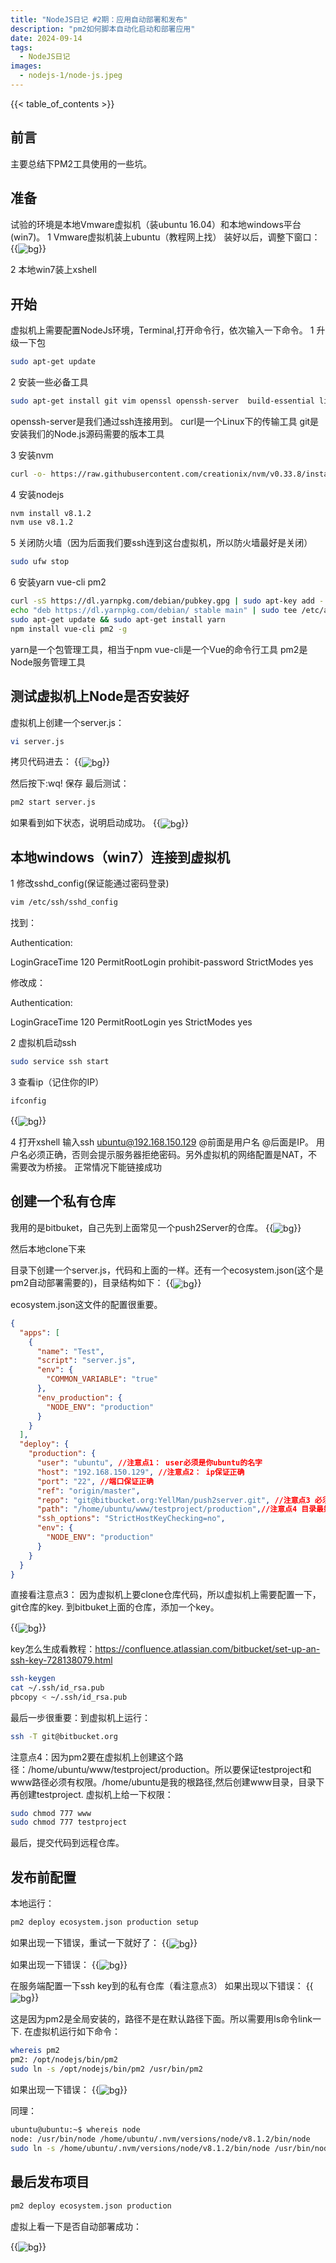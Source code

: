 ```yaml
---
title: "NodeJS日记 #2期：应用自动部署和发布"
description: "pm2如何脚本自动化启动和部署应用"
date: 2024-09-14
tags:
  - NodeJS日记
images:
  - nodejs-1/node-js.jpeg
---
```


{{< table_of_contents >}}

## 前言

主要总结下PM2工具使用的一些坑。

## 准备

试验的环境是本地Vmware虚拟机（装ubuntu 16.04）和本地windows平台(win7)。
1 Vmware虚拟机装上ubuntu（教程网上找）
装好以后，调整下窗口：
{{<img src="a.jpg" alt="bg" maxWidth="600px" align="center" caption="" >}}

2 本地win7装上xshell

## 开始

虚拟机上需要配置NodeJs环境，Terminal,打开命令行，依次输入一下命令。
1 升级一下包

```bash
sudo apt-get update 
```

2 安装一些必备工具

```bash
sudo apt-get install git vim openssl openssh-server  build-essential libssh-dev wget curl 
```

openssh-server是我们通过ssh连接用到。
curl是一个Linux下的传输工具
git是安装我们的Node.js源码需要的版本工具

3 安装nvm

```bash
curl -o- https://raw.githubusercontent.com/creationix/nvm/v0.33.8/install.sh | bash
```

4 安装nodejs

```bash
nvm install v8.1.2
nvm use v8.1.2
```

5 关闭防火墙（因为后面我们要ssh连到这台虚拟机，所以防火墙最好是关闭）

```bash
sudo ufw stop
```

6 安装yarn vue-cli pm2

```bash
curl -sS https://dl.yarnpkg.com/debian/pubkey.gpg | sudo apt-key add -
echo "deb https://dl.yarnpkg.com/debian/ stable main" | sudo tee /etc/apt/sources.list.d/yarn.list
sudo apt-get update && sudo apt-get install yarn
npm install vue-cli pm2 -g
```

yarn是一个包管理工具，相当于npm
vue-cli是一个Vue的命令行工具
pm2是Node服务管理工具

## 测试虚拟机上Node是否安装好

虚拟机上创建一个server.js：

```bash
vi server.js
```

拷贝代码进去：
{{<img src="b.jpg" alt="bg" maxWidth="600px" align="center" caption="" >}}

然后按下:wq! 保存
最后测试：

```bash
pm2 start server.js
```

如果看到如下状态，说明启动成功。
{{<img src="c.png" alt="bg" maxWidth="600px" align="center" caption="" >}}

## 本地windows（win7）连接到虚拟机

1 修改sshd_config(保证能通过密码登录)

```bash
vim /etc/ssh/sshd_config
```

找到：

Authentication:

LoginGraceTime 120
PermitRootLogin prohibit-password
StrictModes yes

修改成：

Authentication:

LoginGraceTime 120
PermitRootLogin yes
StrictModes yes

2 虚拟机启动ssh

```bash
sudo service ssh start
```

3 查看ip（记住你的IP）

```bash
ifconfig
```

{{<img src="d.png" alt="bg" maxWidth="600px" align="center" caption="" >}}

4 打开xshell
输入ssh ubuntu@192.168.150.129
@前面是用户名 @后面是IP。 用户名必须正确，否则会提示服务器拒绝密码。另外虚拟机的网络配置是NAT，不需要改为桥接。
正常情况下能链接成功

## 创建一个私有仓库

我用的是bitbuket，自己先到上面常见一个push2Server的仓库。
{{<img src="e.png" alt="bg" maxWidth="600px" align="center" caption="" >}}

然后本地clone下来

目录下创建一个server.js，代码和上面的一样。还有一个ecosystem.json(这个是pm2自动部署需要的)，目录结构如下：
{{<img src="f.png" alt="bg" maxWidth="600px" align="center" caption="" >}}

ecosystem.json这文件的配置很重要。

```json
{
  "apps": [
    {
      "name": "Test",
      "script": "server.js",
      "env": {
        "COMMON_VARIABLE": "true"
      },
      "env_production": {
        "NODE_ENV": "production"
      }
    }
  ],
  "deploy": {
    "production": {
      "user": "ubuntu", //注意点1： user必须是你ubuntu的名字
      "host": "192.168.150.129", //注意点2： ip保证正确
      "port": "22", //端口保证正确
      "ref": "origin/master",
      "repo": "git@bitbucket.org:YellMan/push2server.git", //注意点3 必须用git@..开头 不要 用https开头的
      "path": "/home/ubuntu/www/testproject/production",//注意点4 目录最好是绝对路径
      "ssh_options": "StrictHostKeyChecking=no",
      "env": {
        "NODE_ENV": "production"
      }
    }
  }
}
```

直接看注意点3： 因为虚拟机上要clone仓库代码，所以虚拟机上需要配置一下，git仓库的key.
到bitbuket上面的仓库，添加一个key。

{{<img src="g.png" alt="bg" maxWidth="600px" align="center" caption="" >}}

key怎么生成看教程：<https://confluence.atlassian.com/bitbucket/set-up-an-ssh-key-728138079.html>

```bash
ssh-keygen 
cat ~/.ssh/id_rsa.pub
pbcopy < ~/.ssh/id_rsa.pub
```

最后一步很重要：到虚拟机上运行：

```bash
ssh -T git@bitbucket.org
```

注意点4：因为pm2要在虚拟机上创建这个路径：/home/ubuntu/www/testproject/production。所以要保证testproject和www路径必须有权限。/home/ubuntu是我的根路径,然后创建www目录，目录下再创建testproject.
虚拟机上给一下权限：

```bash
sudo chmod 777 www
sudo chmod 777 testproject
```

最后，提交代码到远程仓库。

## 发布前配置

本地运行：

```bash
pm2 deploy ecosystem.json production setup
```

如果出现一下错误，重试一下就好了：
{{<img src="h.png" alt="bg" maxWidth="600px" align="center" caption="" >}}

如果出现一下错误：
{{<img src="i.png" alt="bg" maxWidth="600px" align="center" caption="" >}}

在服务端配置一下ssh key到的私有仓库（看注意点3）
如果出现以下错误：
{{<img src="q.png" alt="bg" maxWidth="600px" align="center" caption="" >}}

这是因为pm2是全局安装的，路径不是在默认路径下面。所以需要用ls命令link一下.
在虚拟机运行如下命令：

```bash
whereis pm2
pm2: /opt/nodejs/bin/pm2
sudo ln -s /opt/nodejs/bin/pm2 /usr/bin/pm2
```

如果出现一下错误：
{{<img src="m.png" alt="bg" maxWidth="600px" align="center" caption="" >}}

同理：

```bash
ubuntu@ubuntu:~$ whereis node
node: /usr/bin/node /home/ubuntu/.nvm/versions/node/v8.1.2/bin/node
sudo ln -s /home/ubuntu/.nvm/versions/node/v8.1.2/bin/node /usr/bin/node
```

## 最后发布项目

```bash
pm2 deploy ecosystem.json production
```

虚拟上看一下是否自动部署成功：

{{<img src="z.png" alt="bg" maxWidth="600px" align="center" caption="" >}}